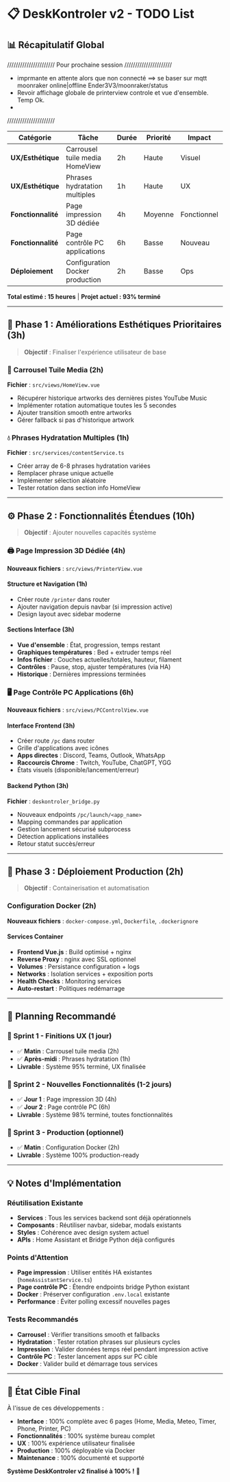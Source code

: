 # 📋 DeskKontroler v2 - TODO List

## 📊 Récapitulatif Global


//////////////////////
Pour prochaine session
//////////////////////

- imprmante en attente alors que non connecté ==> se baser sur mqtt moonraker online|offline Ender3V3/moonraker/status
- Revoir affichage globale de printerview controle et vue d'ensemble. Temp Ok.
- 
//////////////////////

| Catégorie | Tâche | Durée | Priorité | Impact | État |
|-----------|-------|-------|----------|--------|------|
| **UX/Esthétique** | Carrousel tuile media HomeView | 2h | Haute | Visuel | ❌ |
| **UX/Esthétique** | Phrases hydratation multiples | 1h | Haute | UX | ❌ |
| **Fonctionnalité** | Page impression 3D dédiée | 4h | Moyenne | Fonctionnel | ❌ |
| **Fonctionnalité** | Page contrôle PC applications | 6h | Basse | Nouveau | ❌ |
| **Déploiement** | Configuration Docker production | 2h | Basse | Ops | ❌ |

**Total estimé : 15 heures** | **Projet actuel : 93% terminé**

---

## 🚀 Phase 1 : Améliorations Esthétiques Prioritaires (3h)
>
> **Objectif** : Finaliser l'expérience utilisateur de base

### 🎨 Carrousel Tuile Media (2h)

**Fichier** : `src/views/HomeView.vue`

- Récupérer historique artworks des dernières pistes YouTube Music
- Implémenter rotation automatique toutes les 5 secondes
- Ajouter transition smooth entre artworks
- Gérer fallback si pas d'historique artwork

### 💧 Phrases Hydratation Multiples (1h)

**Fichier** : `src/services/contentService.ts`

- Créer array de 6-8 phrases hydratation variées
- Remplacer phrase unique actuelle
- Implémenter sélection aléatoire
- Tester rotation dans section info HomeView

---

## ⚙️ Phase 2 : Fonctionnalités Étendues (10h)
>
> **Objectif** : Ajouter nouvelles capacités système

### 🖨️ Page Impression 3D Dédiée (4h)

**Nouveaux fichiers** : `src/views/PrinterView.vue`

#### Structure et Navigation (1h)

- Créer route `/printer` dans router
- Ajouter navigation depuis navbar (si impression active)
- Design layout avec sidebar moderne

#### Sections Interface (3h)

- **Vue d'ensemble** : État, progression, temps restant
- **Graphiques températures** : Bed + extruder temps réel
- **Infos fichier** : Couches actuelles/totales, hauteur, filament
- **Contrôles** : Pause, stop, ajuster températures (via HA)
- **Historique** : Dernières impressions terminées

### 🖥️ Page Contrôle PC Applications (6h)

**Nouveaux fichiers** : `src/views/PCControlView.vue`

#### Interface Frontend (3h)

- Créer route `/pc` dans router
- Grille d'applications avec icônes
- **Apps directes** : Discord, Teams, Outlook, WhatsApp
- **Raccourcis Chrome** : Twitch, YouTube, ChatGPT, YGG
- États visuels (disponible/lancement/erreur)

#### Backend Python (3h)

**Fichier** : `deskontroler_bridge.py`

- Nouveaux endpoints `/pc/launch/<app_name>`
- Mapping commandes par application
- Gestion lancement sécurisé subprocess
- Détection applications installées
- Retour statut succès/erreur

---

## 🐳 Phase 3 : Déploiement Production (2h)
>
> **Objectif** : Containerisation et automatisation

### Configuration Docker (2h)

**Nouveaux fichiers** : `docker-compose.yml`, `Dockerfile`, `.dockerignore`

#### Services Container

- **Frontend Vue.js** : Build optimisé + nginx
- **Reverse Proxy** : nginx avec SSL optionnel
- **Volumes** : Persistance configuration + logs
- **Networks** : Isolation services + exposition ports
- **Health Checks** : Monitoring services
- **Auto-restart** : Politiques redémarrage

---

## 📅 Planning Recommandé

### 🎯 Sprint 1 - Finitions UX (1 jour)

- ✅ **Matin** : Carrousel tuile media (2h)
- ✅ **Après-midi** : Phrases hydratation (1h)
- **Livrable** : Système 95% terminé, UX finalisée

### 🎯 Sprint 2 - Nouvelles Fonctionnalités (1-2 jours)

- ✅ **Jour 1** : Page impression 3D (4h)
- ✅ **Jour 2** : Page contrôle PC (6h)
- **Livrable** : Système 98% terminé, toutes fonctionnalités

### 🎯 Sprint 3 - Production (optionnel)

- ✅ **Matin** : Configuration Docker (2h)
- **Livrable** : Système 100% production-ready

---

## 💡 Notes d'Implémentation

### Réutilisation Existante

- **Services** : Tous les services backend sont déjà opérationnels
- **Composants** : Réutiliser navbar, sidebar, modals existants
- **Styles** : Cohérence avec design system actuel
- **APIs** : Home Assistant et Bridge Python déjà configurés

### Points d'Attention

- **Page impression** : Utiliser entités HA existantes (`homeAssistantService.ts`)
- **Page contrôle PC** : Étendre endpoints bridge Python existant
- **Docker** : Préserver configuration `.env.local` existante
- **Performance** : Éviter polling excessif nouvelles pages

### Tests Recommandés

- **Carrousel** : Vérifier transitions smooth et fallbacks
- **Hydratation** : Tester rotation phrases sur plusieurs cycles
- **Impression** : Valider données temps réel pendant impression active
- **Contrôle PC** : Tester lancement apps sur PC cible
- **Docker** : Valider build et démarrage tous services

---

## 🏁 État Cible Final

À l'issue de ces développements :

- **Interface** : 100% complète avec 6 pages (Home, Media, Meteo, Timer, Phone, Printer, PC)
- **Fonctionnalités** : 100% système bureau complet
- **UX** : 100% expérience utilisateur finalisée
- **Production** : 100% déployable via Docker
- **Maintenance** : 100% documenté et supporté

**Système DeskKontroler v2 finalisé à 100% !** 🎉
